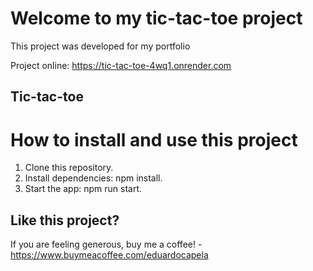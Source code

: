 # Welcome to my tic-tac-toe project

This project was developed for my portfolio

Project online: https://tic-tac-toe-4wq1.onrender.com

## Tic-tac-toe


# How to install and use this project

1. Clone this repository.
2. Install dependencies: npm install.
3. Start the app: npm run start.


## Like this project?

If you are feeling generous, buy me a coffee! - https://www.buymeacoffee.com/eduardocapela